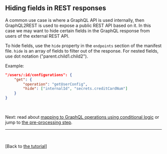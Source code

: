 
## Hiding fields in REST responses

A common use case is where a GraphQL API is used internally, then GraphQL2REST is used to expose a public REST API based on it. In this case we may want to hide certain fields in the GraphQL response from users of the external REST API.

To hide fields, use the `hide` property in the `endpoints` section of the manifest file. `hide` is an array of fields to filter out of the response. For nested fields, use dot notation ("parent.child1.child2").

Example:

```json
"/users/:id/configurations": {
	"get": {
		"operation": "getUserConfig",
		"hide": ["internalId", "secrets.creditCardNum"]
	}
}
```


<br>

Next: read about [mapping to GraphQL operations using conditional logic](Mapping%20with%20conditional%20logic.md) or jump to [the pre-processing step](Pre-processing%20step.md).


---


<br>

[Back to [the tutorial](https://github.com/sisense/graphql2rest#tutorial)]
 
